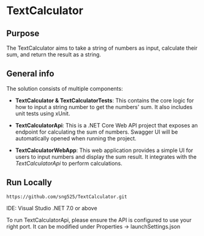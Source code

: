 # TextCalculator

## Purpose
The TextCalculator aims to take a string of numbers as input, calculate their sum, and return the result as a string.

## General info
The solution consists of multiple components:

* **TextCalculator & TextCalculatorTests**:
  This contains the core logic for how to input a string number to get the numbers' sum. It also includes unit tests using xUnit.
  
* **TextCalculatorApi**:
  This is a .NET Core Web API project that exposes an endpoint for calculating the sum of numbers. Swagger UI will be automatically opened when running the project.
  
* **TextCalculatorWebApp**:
  This web application provides a simple UI for users to input numbers and display the sum result. It integrates with the *TextCalculatorApi* to perform calculations.

## Run Locally
```
https://github.com/sng525/TextCalculator.git
```

IDE: Visual Studio
.NET 7.0 or above 

To run TextCalculatorApi, please ensure the API is configured to use your right port. It can be modified under Properties -> launchSettings.json
